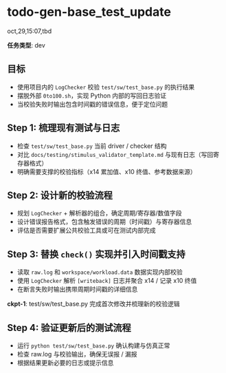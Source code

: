 # todo-gen-base_test_update

oct,29,15:07,tbd

**任务类型**: dev

## 目标
- 使用项目内的 `LogChecker` 校验 `test/sw/test_base.py` 的执行结果
- 摆脱外部 `0to100.sh`，实现 Python 内部的写回日志验证
- 当校验失败时输出包含时间戳的错误信息，便于定位问题

## Step 1: 梳理现有测试与日志
- 检查 `test/sw/test_base.py` 当前 driver / checker 结构
- 对比 `docs/testing/stimulus_validator_template.md` 与现有日志（写回寄存器格式）
- 明确需要支撑的校验指标（x14 累加值、x10 终值、参考数据来源）

## Step 2: 设计新的校验流程
- 规划 `LogChecker` + 解析器的组合，确定周期/寄存器/数值字段
- 设计错误报告格式，包含触发错误的周期（时间戳）与寄存器信息
- 评估是否需要扩展公共校验工具或可在测试内部完成

## Step 3: 替换 `check()` 实现并引入时间戳支持
- 读取 `raw.log` 和 `workspace/workload.data` 数据实现内部校验
- 使用 `LogChecker` 解析 `[writeback]` 日志并聚合 x14 / 记录 x10 终值
- 在断言失败时输出携带周期时间戳的详细信息

**ckpt-1**: test/sw/test_base.py 完成首次修改并梳理新的校验逻辑

## Step 4: 验证更新后的测试流程
- 运行 `python test/sw/test_base.py` 确认构建与仿真正常
- 检查 raw.log 与校验输出，确保无误报 / 漏报
- 根据结果更新必要的日志或提示信息


